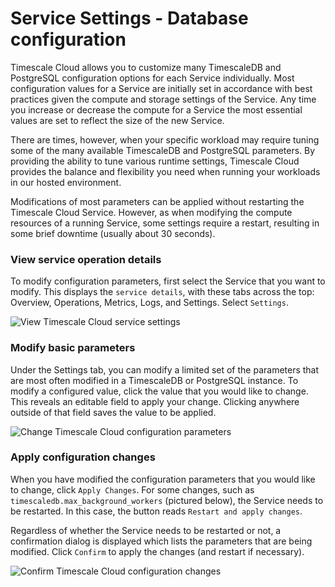 # Service Settings - Database configuration
Timescale Cloud allows you to customize many TimescaleDB and PostgreSQL
configuration options for each Service individually. Most configuration values
for a Service are initially set in accordance with best practices given the
compute and storage settings of the Service. Any time you increase or decrease
the compute for a Service the most essential values are set to reflect the size
of the new Service.

There are times, however, when your specific workload may require tuning some
of the many available TimescaleDB and PostgreSQL parameters. By providing the
ability to tune various runtime settings, Timescale Cloud provides the balance
and flexibility you need when running your workloads in our hosted environment.

<highlight type="warning">
Modifications of most parameters can be applied without restarting
the Timescale Cloud Service. However, as when modifying the compute resources
of a running Service, some settings require a restart,
resulting in some brief downtime (usually about 30 seconds).
</highlight>

### View service operation details
To modify configuration parameters, first select the Service that you want to
modify. This displays the `service details`, with these tabs across the top:
Overview, Operations, Metrics, Logs, and Settings. Select `Settings`.

<img class="main-content__illustration" src="https://s3.amazonaws.com/assets.timescale.com/docs/images/tsc-settings.png" alt="View Timescale Cloud service settings"/>

### Modify basic parameters
Under the Settings tab, you can modify a limited set of the parameters that
are most often modified in a TimescaleDB or PostgreSQL instance. To modify a
configured value, click the value that you would like to change. This reveals
an editable field to apply your change. Clicking anywhere outside of that field
saves the value to be applied.

<img class="main-content__illustration" src="https://s3.amazonaws.com/assets.timescale.com/docs/images/tsc-settings-change.png" alt="Change Timescale Cloud configuration parameters"/>

### Apply configuration changes
When you have modified the configuration parameters that you would
like to change, click `Apply Changes`. For some changes, such as
`timescaledb.max_background_workers` (pictured below), the Service needs to be
restarted. In this case, the button reads `Restart and apply changes`.

Regardless of whether the Service needs to be restarted or not, a confirmation
dialog is displayed which lists the parameters that are being modified. Click
`Confirm` to apply the changes (and restart if necessary).

<img class="main-content__illustration" src="https://s3.amazonaws.com/assets.timescale.com/docs/images/tsc-settings-confirm.png" alt="Confirm Timescale Cloud configuration changes"/>

